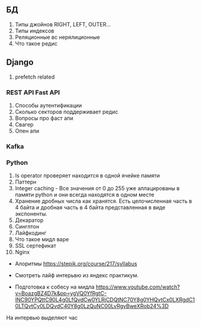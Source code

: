 ## БД

1. Типы джойнов RIGHT, LEFT, OUTER...
2. Типы индексов
3. Реляционные вс нерялиционные
4. Что такое редис

## Django
1. prefetch related


### REST API Fast API
1. Способы аутентификации
4. Сколько секторов поддерживает редис
5. Вопросы про фаст апи
6. Свагер
7. Опен апи


### Kafka


### Python
1. Is operator  проверяет находится в одной ячейке памяти
2. Паттерн
3. Integer caching - Все значения от 0 до 255 уже аллацированы в памяти python и они всегда находятся в одном месте
4. Хранение дробных числа как хранятся. Есть целочисленная часть в 4 байта и дробная часть в 4 байта представленная в виде экспоненты.
5. Декаратор
6. Синглтон 
7. Лайфкодинг
8. Что такое мидл варе
9. SSL сертефикат
10. Nginx



- Алоритмы https://stepik.org/course/217/syllabus

- Смотреть лайф интерьвю из яндекс практикум.

- Подготовка к собесу на мидла https://www.youtube.com/watch?v=BoazgBZ4D7k&pp=ygVQ0YfRgtC-INC90YPQttC90L4g0LfQvdCw0YLRjCDQtNC70Y8g0YHQvtCx0LXRgdC10LTQvtCy0LDQvdC40Y8g0LzQuNC00LvRgyBweXRob24%3D

На интервью выделяют час